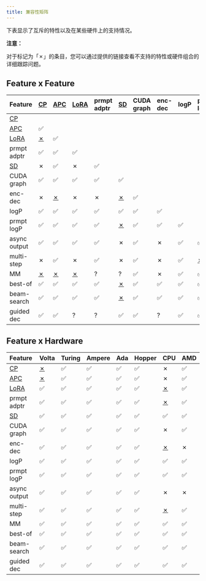 ```yaml
---
title: 兼容性矩阵
---
```


下表显示了互斥的特性以及在某些硬件上的支持情况。

**注意：**

对于标记为「✗」的条目，您可以通过提供的链接查看不支持的特性或硬件组合的详细跟踪问题。

## Feature x Feature

| Feature                                                                      | [CP](https://docs.vllm.ai/en/latest/models/performance.html#chunked-prefill) | [APC](https://docs.vllm.ai/en/latest/automatic_prefix_caching/apc.html#apc) | [LoRA](https://docs.vllm.ai/en/latest/models/lora.html#lora) | prmpt adptr | [SD](https://docs.vllm.ai/en/latest/models/spec_decode.html#spec-decode) | CUDA graph | enc-dec | logP | prmpt logP                                            | async output | multi-step                                            | MM  | best-of | beam-search | guided dec |
| :--------------------------------------------------------------------------- | :--------------------------------------------------------------------------- | :-------------------------------------------------------------------------- | :----------------------------------------------------------- | :---------- | :----------------------------------------------------------------------- | :--------- | :------ | :--- | :---------------------------------------------------- | :----------- | :---------------------------------------------------- | :-- | :------ | :---------- | :--------- |
| [CP](https://docs.vllm.ai/en/latest/models/performance.html#chunked-prefill) |                                                                              |                                                                             |                                                              |             |                                                                          |            |         |      |                                                       |              |                                                       |     |         |             |            |
| [APC](https://docs.vllm.ai/en/latest/automatic_prefix_caching/apc.html#apc)  | ✅                                                                           |                                                                             |                                                              |             |                                                                          |            |         |      |                                                       |              |                                                       |     |         |             |            |
| [LoRA](https://docs.vllm.ai/en/latest/models/lora.html#lora)                 | [✗](https://github.com/vllm-project/vllm/pull/9057)                          | ✅                                                                          |                                                              |             |                                                                          |            |         |      |                                                       |              |                                                       |     |         |             |            |
| prmpt adptr                                                                  | ✅                                                                           | ✅                                                                          | ✅                                                           |             |                                                                          |            |         |      |                                                       |              |                                                       |     |         |             |            |
| [SD](https://docs.vllm.ai/en/latest/models/spec_decode.html#spec-decode)     | ✗                                                                            | ✅                                                                          | ✗                                                            | ✅          |                                                                          |            |         |      |                                                       |              |                                                       |     |         |             |            |
| CUDA graph                                                                   | ✅                                                                           | ✅                                                                          | ✅                                                           | ✅          | ✅                                                                       |            |         |      |                                                       |              |                                                       |     |         |             |            |
| enc-dec                                                                      | ✗                                                                            | [✗](https://github.com/vllm-project/vllm/issues/7366)                       | ✗                                                            | ✗           | [✗](https://github.com/vllm-project/vllm/issues/7366)                    | ✅         |         |      |                                                       |              |                                                       |     |         |             |            |
| logP                                                                         | ✅                                                                           | ✅                                                                          | ✅                                                           | ✅          | ✅                                                                       | ✅         | ✅      |      |                                                       |              |                                                       |     |         |             |            |
| prmpt logP                                                                   | ✅                                                                           | ✅                                                                          | ✅                                                           | ✅          | [✗](https://github.com/vllm-project/vllm/pull/8199)                      | ✅         | ✅      | ✅   |                                                       |              |                                                       |     |         |             |            |
| async output                                                                 | ✅                                                                           | ✅                                                                          | ✅                                                           | ✅          | ✗                                                                        | ✅         | ✗       | ✅   | ✅                                                    |              |                                                       |     |         |             |            |
| multi-step                                                                   | ✗                                                                            | ✅                                                                          | ✗                                                            | ✅          | ✗                                                                        | ✅         | ✗       | ✅   | [✗](https://github.com/vllm-project/vllm/issues/8198) | ✅           |                                                       |     |         |             |            |
| MM                                                                           | [✗](https://github.com/vllm-project/vllm/pull/8346)                          | [✗](https://github.com/vllm-project/vllm/pull/8348)                         | [✗](https://github.com/vllm-project/vllm/pull/7199)          | ?           | ?                                                                        | ✅         | ✗       | ✅   | ✅                                                    | ✅           | ?                                                     |     |         |             |            |
| best-of                                                                      | ✅                                                                           | ✅                                                                          | ✅                                                           | ✅          | [✗](https://github.com/vllm-project/vllm/issues/6137)                    | ✅         | ✅      | ✅   | ✅                                                    | ?            | [✗](https://github.com/vllm-project/vllm/issues/7968) | ✅  |         |             |            |
| beam-search                                                                  | ✅                                                                           | ✅                                                                          | ✅                                                           | ✅          | [✗](https://github.com/vllm-project/vllm/issues/6137)                    | ✅         | ✅      | ✅   | ✅                                                    | ?            | [✗](https://github.com/vllm-project/vllm/issues/7968) | ?   | ✅      |             |            |
| guided dec                                                                   | ✅                                                                           | ✅                                                                          | ?                                                            | ?           | ✅                                                                       | ✅         | ?       | ✅   | ✅                                                    | ✅           | [✗](https://github.com/vllm-project/vllm/issues/8985) | ?   | ✅      | ✅          |            |

## Feature x Hardware

| Feature                                                                      | Volta                                                 | Turing | Ampere | Ada | Hopper | CPU                                                                                                                          | AMD |
| :--------------------------------------------------------------------------- | :---------------------------------------------------- | :----- | :----- | :-- | :----- | :--------------------------------------------------------------------------------------------------------------------------- | :-- |
| [CP](https://docs.vllm.ai/en/latest/models/performance.html#chunked-prefill) | [✗](https://github.com/vllm-project/vllm/issues/2729) | ✅     | ✅     | ✅  | ✅     | ✗                                                                                                                            | ✅  |
| [APC](https://docs.vllm.ai/en/latest/automatic_prefix_caching/apc.html#apc)  | [✗](https://github.com/vllm-project/vllm/issues/3687) | ✅     | ✅     | ✅  | ✅     | ✗                                                                                                                            | ✅  |
| [LoRA](https://docs.vllm.ai/en/latest/models/lora.html#lora)                 | ✅                                                    | ✅     | ✅     | ✅  | ✅     | [✗](https://github.com/vllm-project/vllm/pull/4830)                                                                          | ✅  |
| prmpt adptr                                                                  | ✅                                                    | ✅     | ✅     | ✅  | ✅     | [✗](https://github.com/vllm-project/vllm/issues/8475)                                                                        | ✅  |
| [SD](https://docs.vllm.ai/en/latest/models/spec_decode.html#spec-decode)     | ✅                                                    | ✅     | ✅     | ✅  | ✅     | ✅                                                                                                                           | ✅  |
| CUDA graph                                                                   | ✅                                                    | ✅     | ✅     | ✅  | ✅     | ✗                                                                                                                            | ✅  |
| enc-dec                                                                      | ✅                                                    | ✅     | ✅     | ✅  | ✅     | [✗](https://github.com/vllm-project/vllm/blob/a84e598e2125960d3b4f716b78863f24ac562947/vllm/worker/cpu_model_runner.py#L125) | ✗   |
| logP                                                                         | ✅                                                    | ✅     | ✅     | ✅  | ✅     | ✅                                                                                                                           | ✅  |
| prmpt logP                                                                   | ✅                                                    | ✅     | ✅     | ✅  | ✅     | ✅                                                                                                                           | ✅  |
| async output                                                                 | ✅                                                    | ✅     | ✅     | ✅  | ✅     | ✗                                                                                                                            | ✗   |
| multi-step                                                                   | ✅                                                    | ✅     | ✅     | ✅  | ✅     | [✗](https://github.com/vllm-project/vllm/issues/8477)                                                                        | ✅  |
| MM                                                                           | ✅                                                    | ✅     | ✅     | ✅  | ✅     | ✅                                                                                                                           | ✅  |
| best-of                                                                      | ✅                                                    | ✅     | ✅     | ✅  | ✅     | ✅                                                                                                                           | ✅  |
| beam-search                                                                  | ✅                                                    | ✅     | ✅     | ✅  | ✅     | ✅                                                                                                                           | ✅  |
| guided dec                                                                   | ✅                                                    | ✅     | ✅     | ✅  | ✅     | ✅                                                                                                                           | ✅  |

